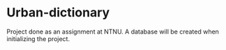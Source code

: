 # Urban-dictionary
Project done as an assignment at NTNU. A database will be created when initializing the project.
